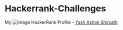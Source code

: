 # Hackerrank-Challenges

My ![image](https://github.com/Yash22222/Hackerrank-Challenges/assets/97459174/fdb5a770-5e69-4d62-a240-b09d722ca3d8) HackerRank Profile - <a href="https://www.hackerrank.com/profile/yashshirsath2410">Yash Ashok Shirsath</a>
